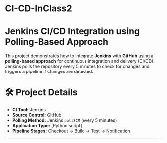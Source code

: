 # CI-CD-InClass2
# Jenkins CI/CD Integration using Polling-Based Approach

This project demonstrates how to integrate **Jenkins** with **GitHub** using a **polling-based approach** for continuous integration and delivery (CI/CD). Jenkins polls the repository every 5 minutes to check for changes and triggers a pipeline if changes are detected.

# 🛠 Project Details

- **CI Tool:** Jenkins
- **Source Control:** GitHub
- **Polling Method:** Jenkins `pollSCM` (every 5 minutes)
- **Application Type:** [Python script]
- **Pipeline Stages:** Checkout → Build → Test → Notification

---
